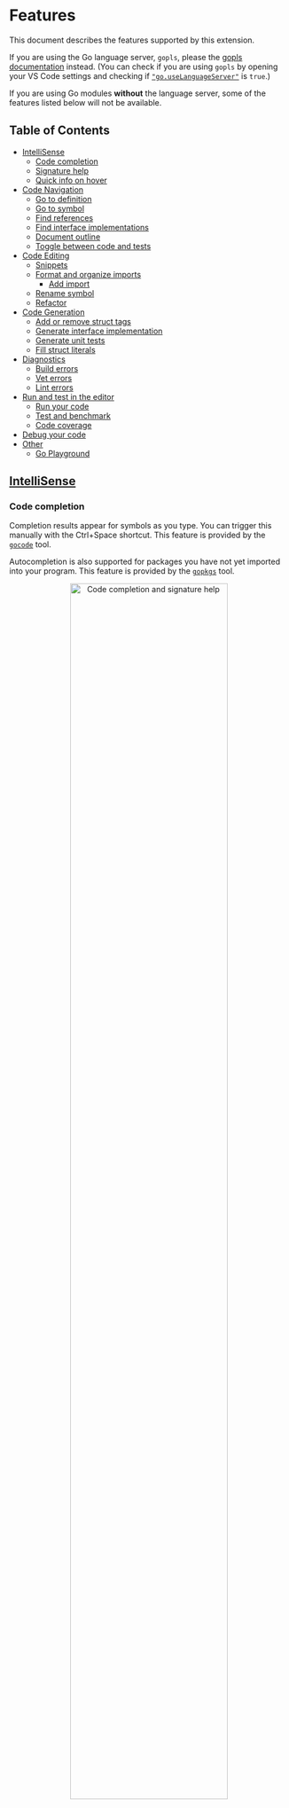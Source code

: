# Features

This document describes the features supported by this extension.

If you are using the Go language server, `gopls`, please the [gopls documentation](gopls.md) instead. (You can check if you are using `gopls` by opening your VS Code settings and checking if [`"go.useLanguageServer"`](settings.md#go.useLanguageServer) is `true`.)

If you are using Go modules **without** the language server, some of the features listed below will not be available.

## Table of Contents

* [IntelliSense](#intellisense)
  * [Code completion](#code-completion)
  * [Signature help](#signature-help)
  * [Quick info on hover](#quick-info-on-hover)
* [Code Navigation](#code-navigation)
  * [Go to definition](#go-to-definition)
  * [Go to symbol](#go-to-symbol)
  * [Find references](#find-references)
  * [Find interface implementations](#find-interface-implementations)
  * [Document outline](#document-outline)
  * [Toggle between code and tests](#toggle-between-code-and-tests)
* [Code Editing](#code-editing)
  * [Snippets](#snippets)
  * [Format and organize imports](#format-and-organize-imports)
    * [Add import](#add-import)
  * [Rename symbol](#rename-symbol)
  * [Refactor](#refactor)
* [Code Generation](#code-generation)
  * [Add or remove struct tags](#add-or-remove-struct-tags)
  * [Generate interface implementation](#generate-interface-implementation)
  * [Generate unit tests](#generate-unit-tests)
  * [Fill struct literals](#fill-struct-literals)
* [Diagnostics](#diagnostics)
  * [Build errors](#build-errors)
  * [Vet errors](#vet-errors)
  * [Lint errors](#lint-errors)
* [Run and test in the editor](#run-and-test-in-the-editor)
  * [Run your code](#run-your-code)
  * [Test and benchmark](#test-and-benchmark)
  * [Code coverage](#code-coverage)
* [Debug your code](#debugging)
* [Other](#other)
  * [Go Playground](#go-playground)

## [IntelliSense](https://code.visualstudio.com/docs/editor/intellisense)

### Code completion

Completion results appear for symbols as you type. You can trigger this manually with the Ctrl+Space shortcut. This feature is provided by the [`gocode`](tools.md#gocode) tool.

Autocompletion is also supported for packages you have not yet imported into your program. This feature is provided by the [`gopkgs`](tools.md#gopkgs) tool.

<div style="text-align: center;"><img src="images/completion-signature-help.gif" alt="Code completion and signature help"  style="width: 75%"> </div>

### Signature help

Information about the signature of a function pops up as you type in its parameters. This feature is provided by the [`gogetdoc`](tools.md#documentation) tool, but it can also be provided by a combination of [`godef`](tools.md#documentation) and [`godoc`](tools.md#documentation) (configured via the [`"go.docsTool"`](settings.md#go.docsTool) setting).

### Quick info on hover

Documentation appears when you hover over a symbol. This feature is provided by the [`gogetdoc`](tools.md#documentation) tool, but it can also be provided by a combination of [`godef`](tools.md#documentation) and [`godoc`](tools.md#documentation) (configured via the [`"go.docsTool"`](settings.md#go.docsTool) setting).

## [Code Navigation](https://code.visualstudio.com/docs/editor/editingevolved)

### Go to definition

Jump to or peek a symbol's declaration. This feature is provided by the [`gogetdoc`](tools.md#documentation) tool, but it can also be provided by a combination of [`godef`](tools.md#documentation) and [`godoc`](tools.md#documentation) (configured via the [`"go.docsTool"`](settings.md#go.docsTool) setting).

<div style="text-align: center;"><img src="images/gotodefinition.gif" alt="Go to definition using the context menu" style="width: 75%"> </div>

### Find references

Find or go to the references of a symbol. This feature is provided the [`guru`](tools.md#guru) tool.

This feature is not available if you are using Go modules **without** [`gopls`](gopls.md), the Go language server.

<div style="text-align: center;"><img src="images/findallreferences.gif" alt="Find references using the context menu" style="width: 75%"> </div>

### Find interface implementations

Find the concrete types that implement a given interface. This feature is provided by the [`guru`](tools.md#guru) tool.

This feature is not available if you are using Go modules **without** [`gopls`](gopls.md), the Go language server.

<div style="text-align: center;"><img src="images/implementations.gif" alt="Go to implementations for Server that implements http.Handler and then finds all implementations of http.Handler in the workspace" style="width: 75%"> </div>

### [Go to symbol](https://code.visualstudio.com/docs/editor/editingevolved#_go-to-symbol)

Search for symbols in your file or workspace by opening the Command Palette (Ctrl+Shift+P) and typing `@` for symbols in the current file or `#` for symbols in the entire workspace.

This feature is provided by the [`go-outline`](tools.md#go-outline) and [`go-symbols`](tools.md#go-symbols) tools.

<div style="text-align: center;"><img src="images/workspace-symbols.gif" alt="Use Workspace Symbols to locate Hello in the workspace" style="width: 75%"> </div>

### Document outline

See all the symbols in the current file in the VS Code's [Outline view](https://code.visualstudio.com/docs/getstarted/userinterface#_outline-view).

This feature is provided by the [`go-outline`](tools.md#go-outline) tool.

<div style="text-align: center;"><img src="images/outline.png" alt="Outline of a Go file" style="width: 75%"> </div>

### Toggle between code and tests

Quickly toggle between a file and its corresponding test file by using the [`Go: Toggle Test File`](commands.md#go-toggle-test-file) command.

<div style="text-align: center;"><img src="images/toggletestfile.gif" alt="Toggle between reverse.go and reverse_test.go" style="width: 75%"> </div>

## Code Editing

### [Snippets](https://code.visualstudio.com/docs/editor/userdefinedsnippets)

Predefined snippets for quick coding. These snippets will appear as completion suggestions when you type. Users can also define their own custom snippets (see [Snippets in Visual Studio Code](https://code.visualstudio.com/docs/editor/userdefinedsnippets#_create-your-own-snippets)).

<div style="text-align: center;"><img src="images/snippets-tys.gif" alt="Use the struct type snippet" style="width: 75%"> </div>

### Format and organize imports

Format code and organize imports, either manually or on save. The code is formatted by the [`gofmt`](tools.md#formatting) tool, which is the standard for Go code. Imports are added automatically to your file via the [`goimports`](tools.md#formatting) tool, which is also an industry standard. By default, this extension also uses the [`goreturns`](tools.md#formatting) tool, which automatically fills in default return values for functions.

The behavior of the formatter can be configured via the [`"go.formatTool"`](settings.md#go.formatTool) tool setting. The [troubleshooting guide](troubleshooting.md#formatting) gives more details and explains how to [disable formatting](troubleshooting.md#disable-formatting) entirely.

#### Add import

Manually add a new import to your file through the [`Go: Add Import`](commands.md#go-add-import) command. Available packages are offered from your `GOPATH` and module cache.

<div style="text-align: center;"><img src="images/addimport.gif" alt="Add byte import to Go file" style="width: 75%"> </div>


### [Rename symbol](https://code.visualstudio.com/docs/editor/refactoring#_rename-symbol)

Rename all occurrences of a symbol in your workspace. This feature is provided by the [`gorename`](tools.md#gorename) tool.

**Note**: For undo after rename to work on Windows, you need to have `diff` tool on your `PATH`.

This feature is not available if you are using Go modules **without** [`gopls`](gopls.md), the Go language server.

<div style="text-align: center;"><img src="images/rename.gif" alt="Rename an exported variable in Go workspace" style="width: 75%"> </div>


### Refactor

Extract a piece of code to a local variable or to its own function using the [`Go: Extract to variable`](commands.md#go-extract-to-variable) and [`Go: Extract to function`](commands.md#go-extract-to-function) commands. These features are provided by the [`godoctor`](tools.md#godoctor) tool. These features do not work with Go modules, but they will be supported by [`gopls`] in the future (see [golang/go#37170](https://github.com/golang/go/issues/37170)).

<div style="text-align: center;"><img src="images/extract-variable.gif" alt="Extract to variable followed by a rename" style="width: 75%"> </div>

## Code Generation

### Add or remove struct tags

Use the [`Go: Add Tags to Struct Fields`](commands.md#go-add-tags-to-struct-fields) command to automatically generate or remove [tags](https://pkg.go.dev/reflect?tab=doc#StructTag) for your struct. This feature is provided by the [`gomodifytags`](tools.md#gomodifytags) tool.

<div style="text-align: center;"><img src="images/addtagstostructfields.gif" alt="Add tags to struct fields" style="width: 75%"> </div>

### Generate interface implementation

Use the [`Go: Generate Interface Stubs`](commands.md#go-generate-interface-stubs) command to automatically generate method stubs for a given interface. This feature is provided by the [`impl`](tools.md#impl) tool.

<div style="text-align: center;"><img src="images/generateinterfaceimplementation.gif" alt="Generate functions to implement an interface" style="width: 75%"> </div>

### Generate unit tests

Easily generate unit tests for your project by running one of the [`Go: Generate Unit Tests for ...`](commands.md#go-generate-unit-tests-for-file) commands. This can be done at a function, file, or package level. This feature is provided by the [`gotests`](tools.md#gotests) tool.

<div style="text-align: center;"><img src="images/generateunittestsforfunction.gif" alt="Generate unit tests for a function" style="width: 75%"> </div>

### Fill struct literals

Use the [`Go: Fill struct`](commands.md#fill-struct) command to automatically fill a struct literal with its default values. This command is provided by the [`fillstruct`](tools.md#fillstruct).

<div style="text-align: center;"><img src="images/fillstructliterals.gif" alt="Fill struct literals" style="width: 75%"> </div>

## Diagnostics

Learn more about [diagnostic errors](tools.md#diagnostics).

### Build errors

Build errors can be shown as you type or on save. Configure this behavior through the [`"go.buildOnSave"`](settings.md#go.buildOnSave) setting.

By default, code is compiled using the `go` command (`go build`), but build errors as you type are provided by the [`gotype-live`](tools.md#diagnostics) tool.

### Vet errors

Vet errors can be shown on save. The vet-on-save behavior can also be configured through the [`"go.vetOnSave"`](settings.md#go.vetOnSave) setting.

The vet tool used is the one provided by the `go` command: [`go vet`](https://golang.org/cmd/vet/).

### Lint errors

Much like vet errors, lint errors can also be shown on save. This behavior is configurable through the [`"go.lintOnSave"`](settings.md#go.lintOnSave) setting.

The default lint tool is the one provided by the `go` command: `go lint`. However, custom lint tools can be easily used instead by configuring the [`"go.lintTool"`](settings.md#go.lintTool) setting. [`staticcheck`], [`golangci-lint`], and [`revive`] are supported.

For a complete overview of linter options, see the [documentation for diagnostic tools](tools.md#diagnostics).

## Run and test in the editor

### Run your code

To run your code without debugging, use the keyboard shortcut `Ctrl+F5` or run the command `Debug: Start without Debugging`. To debug, see [Debugging](#debugging) below.

This command requires you to have a [launch configuration](debugging.md#launch-configuration) in a `launch.json` file. To open or create your `launch.json`, run the `Debug: Open launch.json` command. Use the default `Go: Launch file` configuration.

Behind the scenes, the `Debug: Start without Debugging` command calls `go run`. `go run` usually requires the path to the file to run, so your `launch.json` should contain `"program": "${file}"`.

### Test and benchmark

[Code lenses](https://code.visualstudio.com/blogs/2017/02/12/code-lens-roundup) allow users to easily run tests and benchmarks for a given function, file, package, or workspace. Alternatively, the same functionality is available through a set of commands: [`Go: Test Function At Cursor`](commands.md#go-test-function-at-cursor), [`Go: Test File`](commands.md#go-test-file), [`Go: Test Package`](commands.md#go-test-package), and [`Go: Test All Packages in Workspace`](commands.md#go-test-all-packages-in-workspace).

### Code Coverage

Show code coverage in the editor, either after running a test or on-demand. This can be done via the commands: [`Go: Apply Cover Profile`](commands.md#go-apply-cover-profile) and [`Go: Toggle Test Coverage in Current Package`](commands.md#go-toggle-test-coverage-in-current-package).

## [Debugging](debugging.md)

This extension offers debugging of Go programs. See the [debugging documentation](debugging.md) for more information.

## Other

### Go Playground

Export your current file to the [Go Playground](https://play.golang.org) via the [`Go: Run On Go Playground`](settings.md#go-run-on-go-playground) command. This is useful for quickly creating a piece of sample code.

[`gopls`]: gopls.md
[`staticcheck`]: https://staticcheck.io/
[`golangci-lint`]: https://golangci-lint.run/
[`revive`]: https://github.com/mgechev/revive
